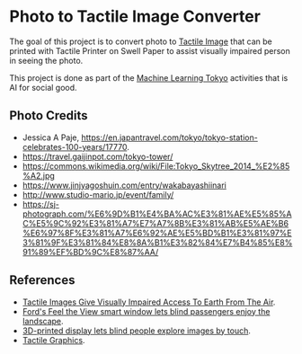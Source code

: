 # Photo to Tactile Image Converter
The goal of this project is to convert photo to [Tactile Image](https://en.wikipedia.org/wiki/Tactile_graphic) that can be printed with Tactile Printer on Swell Paper to assist visually impaired person in seeing the photo.

This project is done as part of the [Machine Learning Tokyo](https://machinelearningtokyo.com/) activities that is AI for social good.

## Photo Credits
* Jessica A Paje, https://en.japantravel.com/tokyo/tokyo-station-celebrates-100-years/17770.
* https://travel.gaijinpot.com/tokyo-tower/
* https://commons.wikimedia.org/wiki/File:Tokyo_Skytree_2014_%E2%85%A2.jpg
* https://www.jinjyagoshuin.com/entry/wakabayashiinari
* http://www.studio-mario.jp/event/family/
* https://sj-photograph.com/%E6%9D%B1%E4%BA%AC%E3%81%AE%E5%85%AC%E5%9C%92%E3%81%A7%E7%A7%8B%E3%81%AB%E5%AE%B6%E6%97%8F%E3%81%A7%E6%92%AE%E5%BD%B1%E3%81%97%E3%81%9F%E3%81%84%E8%8A%B1%E3%82%84%E7%B4%85%E8%91%89%EF%BD%9C%E8%87%AA/

## References
* [Tactile Images Give Visually Impaired Access To Earth From The Air](https://www.culture24.org.uk/sector-info/art17622).
* [Ford's Feel the View smart window lets blind passengers enjoy the landscape](https://www.dezeen.com/2018/05/06/fords-feel-the-view-smart-window-blind-passengers-technology/).
* [3D-printed display lets blind people explore images by touch](https://www.newscientist.com/article/2076693-3d-printed-display-lets-blind-people-explore-images-by-touch/).
* [Tactile Graphics](http://www.pathstoliteracy.org/tactile-graphics).
